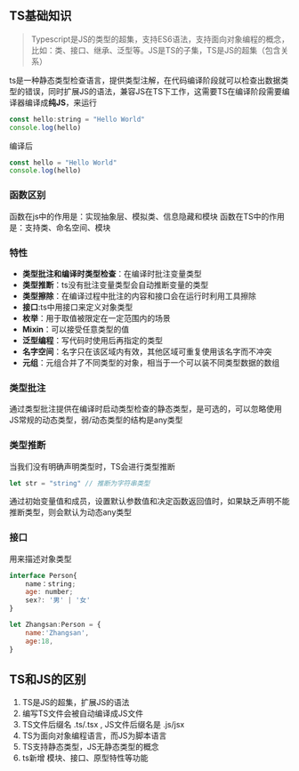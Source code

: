 ## TS基础知识

> Typescript是JS的类型的超集，支持ES6语法，支持面向对象编程的概念，比如：类、接口、继承、泛型等。JS是TS的子集，TS是JS的超集（包含关系）

ts是一种静态类型检查语言，提供类型注解，在代码编译阶段就可以检查出数据类型的错误，同时扩展JS的语法，兼容JS在TS下工作，这需要TS在编译阶段需要编译器编译成**纯JS**，来运行


```js
const hello:string = "Hello World"
console.log(hello)
```
编译后

```js
const hello = "Hello World"
console.log(hello)
```

### 函数区别
函数在js中的作用是：实现抽象层、模拟类、信息隐藏和模块
函数在TS中的作用是：支持类、命名空间、模块

### 特性
- **类型批注和编译时类型检查**：在编译时批注变量类型
- **类型推断**：ts没有批注变量类型会自动推断变量的类型
- **类型擦除**：在编译过程中批注的内容和接口会在运行时利用工具擦除
- **接口**:ts中用接口来定义对象类型
- **枚举**：用于取值被限定在一定范围内的场景
- **Mixin**：可以接受任意类型的值
- **泛型编程**：写代码时使用后再指定的类型
- **名字空间**：名字只在该区域内有效，其他区域可重复使用该名字而不冲突
- **元组**：元组合并了不同类型的对象，相当于一个可以装不同类型数据的数组

### 类型批注
通过类型批注提供在编译时启动类型检查的静态类型，是可选的，可以忽略使用JS常规的动态类型，弱/动态类型的结构是any类型

### 类型推断
当我们没有明确声明类型时，TS会进行类型推断

```js
let str = "string" // 推断为字符串类型
```
通过初始变量值和成员，设置默认参数值和决定函数返回值时，如果缺乏声明不能推断类型，则会默认为动态any类型

### 接口
用来描述对象类型

```js
interface Person{
    name：string;
    age: number;
    sex?: '男' | '女'
}

let Zhangsan:Person = {
    name:'Zhangsan',
    age:18,
}
```




## TS和JS的区别
1. TS是JS的超集，扩展JS的语法
2. 编写TS文件会被自动编译成JS文件
3. TS文件后缀名 .ts/.tsx , JS文件后缀名是  .js/jsx
4. TS为面向对象编程语言，而JS为脚本语言
5. TS支持静态类型，JS无静态类型的概念
6. ts新增 模块、接口、原型特性等功能